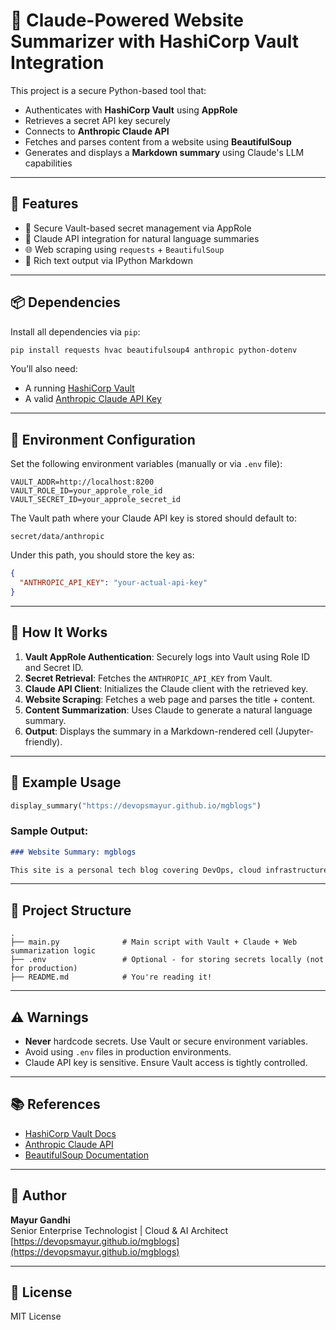 
# 🔐 Claude-Powered Website Summarizer with HashiCorp Vault Integration

This project is a secure Python-based tool that:

- Authenticates with **HashiCorp Vault** using **AppRole**
- Retrieves a secret API key securely
- Connects to **Anthropic Claude API**
- Fetches and parses content from a website using **BeautifulSoup**
- Generates and displays a **Markdown summary** using Claude's LLM capabilities

---

## 🧰 Features

- 🔐 Secure Vault-based secret management via AppRole  
- 🤖 Claude API integration for natural language summaries  
- 🌐 Web scraping using `requests` + `BeautifulSoup`  
- 📄 Rich text output via IPython Markdown  

---

## 📦 Dependencies

Install all dependencies via `pip`:

```bash
pip install requests hvac beautifulsoup4 anthropic python-dotenv
```

You’ll also need:

- A running [HashiCorp Vault](https://www.vaultproject.io/)  
- A valid [Anthropic Claude API Key](https://www.anthropic.com/)

---

## 🔧 Environment Configuration

Set the following environment variables (manually or via `.env` file):

```env
VAULT_ADDR=http://localhost:8200
VAULT_ROLE_ID=your_approle_role_id
VAULT_SECRET_ID=your_approle_secret_id
```

The Vault path where your Claude API key is stored should default to:

```
secret/data/anthropic
```

Under this path, you should store the key as:

```json
{
  "ANTHROPIC_API_KEY": "your-actual-api-key"
}
```

---

## 🚀 How It Works

1. **Vault AppRole Authentication**: Securely logs into Vault using Role ID and Secret ID.  
2. **Secret Retrieval**: Fetches the `ANTHROPIC_API_KEY` from Vault.  
3. **Claude API Client**: Initializes the Claude client with the retrieved key.  
4. **Website Scraping**: Fetches a web page and parses the title + content.  
5. **Content Summarization**: Uses Claude to generate a natural language summary.  
6. **Output**: Displays the summary in a Markdown-rendered cell (Jupyter-friendly).  

---

## 🧪 Example Usage

```python
display_summary("https://devopsmayur.github.io/mgblogs")
```

### Sample Output:

```markdown
### Website Summary: mgblogs

This site is a personal tech blog covering DevOps, cloud infrastructure, and engineering insights. It includes recent updates, tutorials, and learning resources for professionals.
```

---

## 📁 Project Structure

```plaintext
.
├── main.py              # Main script with Vault + Claude + Web summarization logic
├── .env                 # Optional - for storing secrets locally (not for production)
├── README.md            # You're reading it!
```

---

## ⚠️ Warnings

- **Never** hardcode secrets. Use Vault or secure environment variables.  
- Avoid using `.env` files in production environments.  
- Claude API key is sensitive. Ensure Vault access is tightly controlled.  

---

## 📚 References

- [HashiCorp Vault Docs](https://developer.hashicorp.com/vault/docs)  
- [Anthropic Claude API](https://docs.anthropic.com/)  
- [BeautifulSoup Documentation](https://www.crummy.com/software/BeautifulSoup/bs4/doc/)  

---

## 🧠 Author

**Mayur Gandhi**  
Senior Enterprise Technologist | Cloud & AI Architect  
[https://devopsmayur.github.io/mgblogs](https://devopsmayur.github.io/mgblogs)

---

## 📝 License

MIT License
